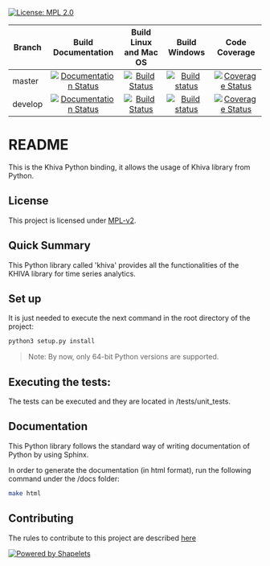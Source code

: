 
[![License: MPL 2.0](https://img.shields.io/badge/License-MPL%202.0-brightgreen.svg)](https://github.com/shapelets/khiva-python/blob/master/LICENSE.txt)  

| Branch        | Build Documentation                                                                                                                                           | Build Linux and Mac OS                                                                                                                   |  Build Windows                                                                                                                                                                | Code Coverage                                                                                                                                                |
| ------------- |:-------------------------------------------------------------------------------------------------------------------------------------------------------------:|:----------------------------------------------------------------------------------------------------------------------------------------:|:-----------------------------------------------------------------------------------------------------------------------------------------------------------------------------:|:------------------------------------------------------------------------------------------------------------------------------------------------------------:|
| master        | [![Documentation Status](https://readthedocs.org/projects/khiva-python/badge/?version=master)](https://khiva-python.readthedocs.io/en/master/?badge=master)   | [![Build Status](https://travis-ci.org/shapelets/khiva-python.svg?branch=master)](https://travis-ci.org/shapelets/khiva-python/branches) | [![Build status](https://ci.appveyor.com/api/projects/status/7f4n5n0iydicfd9p/branch/master?svg=true)](https://ci.appveyor.com/project/shapelets/khiva-python/branch/master)  |[![Coverage Status](https://codecov.io/gh/shapelets/khiva-python/branch/master/graph/badge.svg)](https://codecov.io/gh/shapelets/khiva-python/branch/master)  |
| develop       | [![Documentation Status](https://readthedocs.org/projects/khiva-python/badge/?version=develop)](https://khiva-python.readthedocs.io/en/develop/?badge=develop)| [![Build Status](https://travis-ci.org/shapelets/khiva-python.svg?branch=develop)](https://travis-ci.org/shapelets/khiva-python/branches)| [![Build status](https://ci.appveyor.com/api/projects/status/7f4n5n0iydicfd9p/branch/develop?svg=true)](https://ci.appveyor.com/project/shapelets/khiva-python/branch/develop)|[![Coverage Status](https://codecov.io/gh/shapelets/khiva-python/branch/develop/graph/badge.svg)](https://codecov.io/gh/shapelets/khiva-python/branch/develop)|

# README #
This is the Khiva Python binding, it allows the usage of Khiva library from Python.

## License
This project is licensed under [MPL-v2](https://www.mozilla.org/en-US/MPL/2.0/). 

## Quick Summary
This Python library called 'khiva' provides all the functionalities of the KHIVA library for time series analytics.

## Set up
It is just needed to execute the next command in the root directory of the project:
```bash
python3 setup.py install
```
> Note: By now, only 64-bit Python versions are supported. 

## Executing the tests:
The tests can be executed and they are located in <project-root-dir>/tests/unit_tests.
 
## Documentation
This Python library follows the standard way of writing documentation of Python by using Sphinx.

In order to generate the documentation (in html format), run the following command under the <project-root-dir>/docs folder:
```bash
make html
```

## Contributing
The rules to contribute to this project are described [here](CONTRIBUTING.md)

[![Powered by Shapelets](https://img.shields.io/badge/powered%20by-Shapelets-orange.svg?style=flat&colorA=E1523D&colorB=007D8A)](https://shapelets.io)
